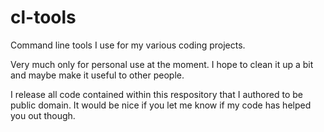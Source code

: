 cl-tools
========

Command line tools I use for my various coding projects.

Very much only for personal use at the moment. I hope to clean it up a bit and maybe make it useful to other people. 

I release all code contained within this respository that I authored to be public domain. It would be nice if you let me know if my code has helped you out though.


